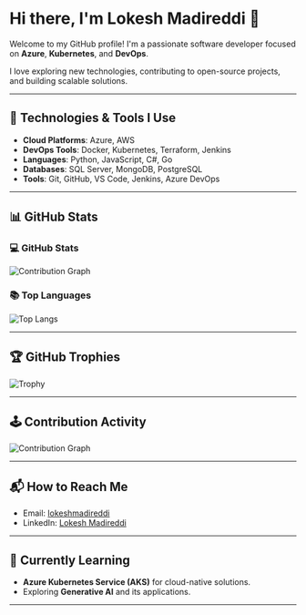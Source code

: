 # Hi there, I'm Lokesh Madireddi 👋

Welcome to my GitHub profile! I'm a passionate software developer focused on **Azure**, **Kubernetes**, and **DevOps**.

I love exploring new technologies, contributing to open-source projects, and building scalable solutions.

---

## 🔧 Technologies & Tools I Use

- **Cloud Platforms**: Azure, AWS
- **DevOps Tools**: Docker, Kubernetes, Terraform, Jenkins
- **Languages**: Python, JavaScript, C#, Go
- **Databases**: SQL Server, MongoDB, PostgreSQL
- **Tools**: Git, GitHub, VS Code, Jenkins, Azure DevOps

---

## 📊 GitHub Stats

### 💻 GitHub Stats

![Contribution Graph](https://github-readme-activity-graph.vercel.app/graph?username=lokesh-madireddi&radius=10&theme=react&area=true&order=5)


### 📚 Top Languages

![Top Langs](https://github-readme-stats.vercel.app/api/top-langs/?username=lokesh-madireddi&layout=compact)

---

## 🏆 GitHub Trophies

![Trophy](https://github-profile-trophy.vercel.app/?username=lokesh-madireddi)

---

## 🕹️ Contribution Activity

![Contribution Graph](https://github-readme-activity-graph.vercel.app/graph?username=lokesh-madireddi&radius=16&theme=blue&area=true&order=5&hide=issues,pulls)

---

## 📬 How to Reach Me

- Email: [lokeshmadireddi](mailto:lokeshmadireddi2000@gmail.com)
- LinkedIn: [Lokesh Madireddi](https://www.linkedin.com/in/lokesh-madireddi)

---

## 🎯 Currently Learning

- **Azure Kubernetes Service (AKS)** for cloud-native solutions.
- Exploring **Generative AI** and its applications.

---
